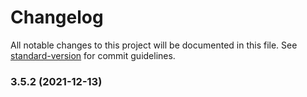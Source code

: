 # Changelog

All notable changes to this project will be documented in this file. See [standard-version](https://github.com/conventional-changelog/standard-version) for commit guidelines.

### 3.5.2 (2021-12-13)
